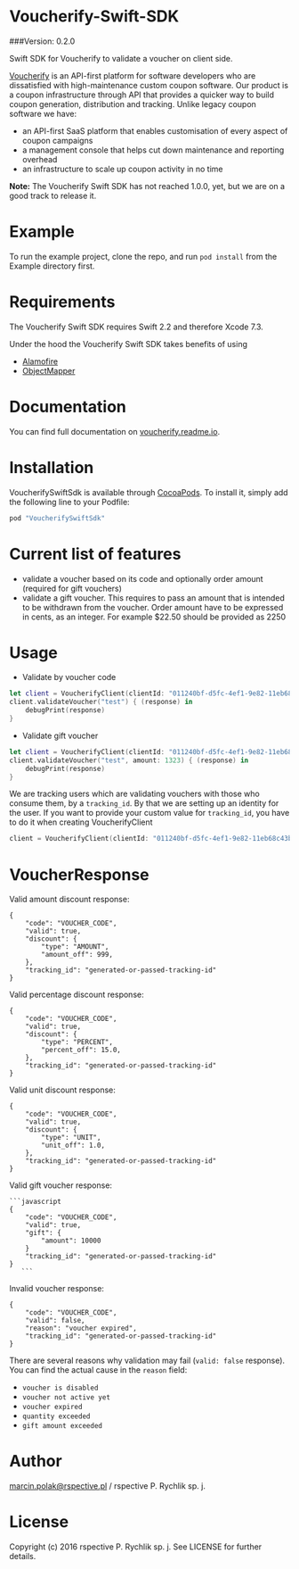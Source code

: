 Voucherify-Swift-SDK
======================

###Version: 0.2.0

Swift SDK for Voucherify to validate a voucher on client side.

[Voucherify](http://voucherify.io?utm_source=github&utm_medium=sdk&utm_campaign=acq) is an API-first platform for software developers who are dissatisfied with high-maintenance custom coupon software. Our product is a coupon infrastructure through API that provides a quicker way to build coupon generation, distribution and tracking. Unlike legacy coupon software we have:

* an API-first SaaS platform that enables customisation of every aspect of coupon campaigns
* a management console that helps cut down maintenance and reporting overhead
* an infrastructure to scale up coupon activity in no time

<b>Note:</b>
The Voucherify Swift SDK has not reached 1.0.0, yet, but we are on a good track to release it.

Example
=====

To run the example project, clone the repo, and run `pod install` from the Example directory first.

Requirements
=====

The Voucherify Swift SDK requires Swift 2.2 and therefore Xcode 7.3.

Under the hood the Voucherify Swift SDK takes benefits of using
* [Alamofire](https://github.com/Alamofire/Alamofire)
* [ObjectMapper](https://github.com/Hearst-DD/ObjectMapper)


Documentation
=====

You can find full documentation on [voucherify.readme.io](https://voucherify.readme.io).

Installation
=====

VoucherifySwiftSdk is available through [CocoaPods](http://cocoapods.org). To install
it, simply add the following line to your Podfile:

```ruby
pod "VoucherifySwiftSdk"
```

Current list of features
=====
- validate a voucher based on its code and optionally order amount (required for gift vouchers)
- validate a gift voucher. This requires to pass an amount that is intended to be withdrawn from the voucher.
  Order amount have to be expressed in cents, as an integer. For example $22.50 should be provided as 2250

Usage
=====

* Validate by voucher code
```swift
let client = VoucherifyClient(clientId: "011240bf-d5fc-4ef1-9e82-11eb68c43bf5", clientToken: "9e2230c5-71fb-460a-91c6-fbee64707a20")
client.validateVoucher("test") { (response) in
    debugPrint(response)
}
```

* Validate gift voucher
```swift
let client = VoucherifyClient(clientId: "011240bf-d5fc-4ef1-9e82-11eb68c43bf5", clientToken: "9e2230c5-71fb-460a-91c6-fbee64707a20")
client.validateVoucher("test", amount: 1323) { (response) in
    debugPrint(response)
}
```

We are tracking users which are validating vouchers with those who consume them, by a `tracking_id`. By that we are setting up an identity for the user. If you want to provide your custom value for `tracking_id`, you have to do it when creating VoucherifyClient
```swift
client = VoucherifyClient(clientId: "011240bf-d5fc-4ef1-9e82-11eb68c43bf5", clientToken: "9e2230c5-71fb-460a-91c6-fbee64707a20", trackingId: "my_custom_tracking_id")
```

VoucherResponse
=====

Valid amount discount response:

    {
        "code": "VOUCHER_CODE",
        "valid": true,
        "discount": {
            "type": "AMOUNT",
            "amount_off": 999,
        },
        "tracking_id": "generated-or-passed-tracking-id"
    }

Valid percentage discount response:

    {
        "code": "VOUCHER_CODE",
        "valid": true,
        "discount": {
            "type": "PERCENT",
            "percent_off": 15.0,
        },
        "tracking_id": "generated-or-passed-tracking-id"
    }
    
Valid unit discount response:
    
    {
        "code": "VOUCHER_CODE",
        "valid": true,
        "discount": {
            "type": "UNIT",
            "unit_off": 1.0,
        },
        "tracking_id": "generated-or-passed-tracking-id"
    }

Valid gift voucher response:
    
    
    ```javascript
    {
        "code": "VOUCHER_CODE",
        "valid": true,
        "gift": {
            "amount": 10000
        }
        "tracking_id": "generated-or-passed-tracking-id"
    }
       ```

Invalid voucher response:

    {
        "code": "VOUCHER_CODE",
        "valid": false,
        "reason": "voucher expired",
        "tracking_id": "generated-or-passed-tracking-id"
    }

There are several reasons why validation may fail (`valid: false` response). 
You can find the actual cause in the `reason` field:

- `voucher is disabled`
- `voucher not active yet`
- `voucher expired`
- `quantity exceeded`
- `gift amount exceeded`

Author
=====

marcin.polak@rspective.pl / rspective P. Rychlik sp. j.

License
=====

Copyright (c) 2016 rspective P. Rychlik sp. j. See LICENSE for further details.
